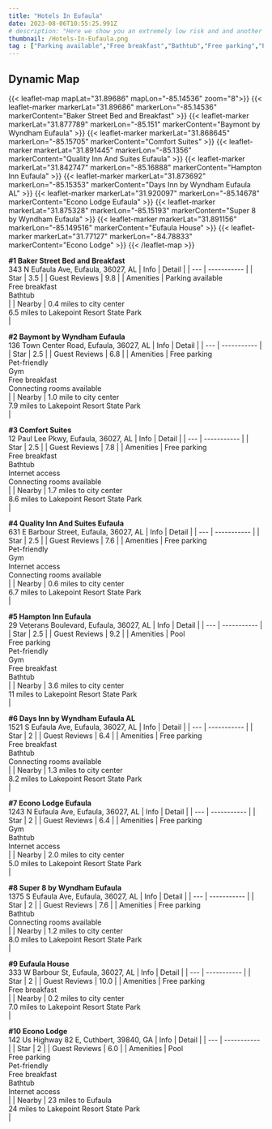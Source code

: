 ```yaml
---
title: "Hotels In Eufaula"
date: 2023-08-06T10:55:25.991Z
# description: "Here we show you an extremely low risk and and another medium risk approach to earn passive income "
thumbnail: /Hotels-In-Eufaula.png
tag : ["Parking available","Free breakfast","Bathtub","Free parking","Pet-friendly","Gym","Connecting rooms available","Internet access","Pool"]
---
```


## Dynamic Map
{{< leaflet-map  mapLat="31.89686" mapLon="-85.14536" zoom="8">}}
    {{< leaflet-marker markerLat="31.89686" markerLon="-85.14536" markerContent="Baker Street Bed and Breakfast" >}}
    {{< leaflet-marker markerLat="31.877789" markerLon="-85.151" markerContent="Baymont by Wyndham Eufaula" >}}
    {{< leaflet-marker markerLat="31.868645" markerLon="-85.15705" markerContent="Comfort Suites" >}}
    {{< leaflet-marker markerLat="31.891445" markerLon="-85.1356" markerContent="Quality Inn And Suites Eufaula" >}}
    {{< leaflet-marker markerLat="31.842747" markerLon="-85.16888" markerContent="Hampton Inn Eufaula" >}}
    {{< leaflet-marker markerLat="31.873692" markerLon="-85.15353" markerContent="Days Inn by Wyndham Eufaula AL" >}}
    {{< leaflet-marker markerLat="31.920097" markerLon="-85.14678" markerContent="Econo Lodge Eufaula" >}}
    {{< leaflet-marker markerLat="31.875328" markerLon="-85.15193" markerContent="Super 8 by Wyndham Eufaula" >}}
    {{< leaflet-marker markerLat="31.891156" markerLon="-85.149516" markerContent="Eufaula House" >}}
    {{< leaflet-marker markerLat="31.77127" markerLon="-84.78833" markerContent="Econo Lodge" >}}
{{< /leaflet-map >}}


**#1 Baker Street Bed and Breakfast**<br>343 N Eufaula Ave, Eufaula, 36027, AL
| Info | Detail |
| --- | ----------- |
| Star | 3.5 |
| Guest Reviews | 9.8 |
| Amenities | Parking available<br>Free breakfast<br>Bathtub<br> |
| Nearby | 0.4 miles to city center<br>6.5 miles to Lakepoint Resort State Park<br> |

**#2 Baymont by Wyndham Eufaula**<br>136 Town Center Road, Eufaula, 36027, AL
| Info | Detail |
| --- | ----------- |
| Star | 2.5 |
| Guest Reviews | 6.8 |
| Amenities | Free parking<br>Pet-friendly<br>Gym<br>Free breakfast<br>Connecting rooms available<br> |
| Nearby | 1.0 mile to city center<br>7.9 miles to Lakepoint Resort State Park<br> |

**#3 Comfort Suites**<br>12 Paul Lee Pkwy, Eufaula, 36027, AL
| Info | Detail |
| --- | ----------- |
| Star | 2.5 |
| Guest Reviews | 7.8 |
| Amenities | Free parking<br>Free breakfast<br>Bathtub<br>Internet access<br>Connecting rooms available<br> |
| Nearby | 1.7 miles to city center<br>8.6 miles to Lakepoint Resort State Park<br> |

**#4 Quality Inn And Suites Eufaula**<br>631 E Barbour Street, Eufaula, 36027, AL
| Info | Detail |
| --- | ----------- |
| Star | 2.5 |
| Guest Reviews | 7.6 |
| Amenities | Free parking<br>Pet-friendly<br>Gym<br>Internet access<br>Connecting rooms available<br> |
| Nearby | 0.6 miles to city center<br>6.7 miles to Lakepoint Resort State Park<br> |

**#5 Hampton Inn Eufaula**<br>29 Veterans Boulevard, Eufaula, 36027, AL
| Info | Detail |
| --- | ----------- |
| Star | 2.5 |
| Guest Reviews | 9.2 |
| Amenities | Pool<br>Free parking<br>Pet-friendly<br>Gym<br>Free breakfast<br>Bathtub<br> |
| Nearby | 3.6 miles to city center<br>11 miles to Lakepoint Resort State Park<br> |

**#6 Days Inn by Wyndham Eufaula AL**<br>1521 S Eufaula Ave, Eufaula, 36027, AL
| Info | Detail |
| --- | ----------- |
| Star | 2 |
| Guest Reviews | 6.4 |
| Amenities | Free parking<br>Free breakfast<br>Bathtub<br>Connecting rooms available<br> |
| Nearby | 1.3 miles to city center<br>8.2 miles to Lakepoint Resort State Park<br> |

**#7 Econo Lodge Eufaula**<br>1243 N Eufaula Ave, Eufaula, 36027, AL
| Info | Detail |
| --- | ----------- |
| Star | 2 |
| Guest Reviews | 6.4 |
| Amenities | Free parking<br>Gym<br>Bathtub<br>Internet access<br> |
| Nearby | 2.0 miles to city center<br>5.0 miles to Lakepoint Resort State Park<br> |

**#8 Super 8 by Wyndham Eufaula**<br>1375 S Eufaula Ave, Eufaula, 36027, AL
| Info | Detail |
| --- | ----------- |
| Star | 2 |
| Guest Reviews | 7.6 |
| Amenities | Free parking<br>Bathtub<br>Connecting rooms available<br> |
| Nearby | 1.2 miles to city center<br>8.0 miles to Lakepoint Resort State Park<br> |

**#9 Eufaula House**<br>333 W Barbour St, Eufaula, 36027, AL
| Info | Detail |
| --- | ----------- |
| Star | 2 |
| Guest Reviews | 10.0 |
| Amenities | Free parking<br>Free breakfast<br> |
| Nearby | 0.2 miles to city center<br>7.0 miles to Lakepoint Resort State Park<br> |

**#10 Econo Lodge**<br>142 Us Highway 82 E, Cuthbert, 39840, GA
| Info | Detail |
| --- | ----------- |
| Star | 2 |
| Guest Reviews | 6.0 |
| Amenities | Pool<br>Free parking<br>Pet-friendly<br>Free breakfast<br>Bathtub<br>Internet access<br> |
| Nearby | 23 miles to Eufaula<br>24 miles to Lakepoint Resort State Park<br> |

